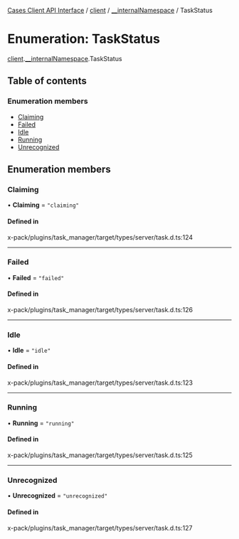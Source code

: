 [Cases Client API Interface](../README.md) / [client](../modules/client.md) / [\_\_internalNamespace](../modules/client.__internalNamespace.md) / TaskStatus

# Enumeration: TaskStatus

[client](../modules/client.md).[__internalNamespace](../modules/client.__internalNamespace.md).TaskStatus

## Table of contents

### Enumeration members

- [Claiming](client.__internalNamespace.TaskStatus.md#claiming)
- [Failed](client.__internalNamespace.TaskStatus.md#failed)
- [Idle](client.__internalNamespace.TaskStatus.md#idle)
- [Running](client.__internalNamespace.TaskStatus.md#running)
- [Unrecognized](client.__internalNamespace.TaskStatus.md#unrecognized)

## Enumeration members

### Claiming

• **Claiming** = `"claiming"`

#### Defined in

x-pack/plugins/task_manager/target/types/server/task.d.ts:124

___

### Failed

• **Failed** = `"failed"`

#### Defined in

x-pack/plugins/task_manager/target/types/server/task.d.ts:126

___

### Idle

• **Idle** = `"idle"`

#### Defined in

x-pack/plugins/task_manager/target/types/server/task.d.ts:123

___

### Running

• **Running** = `"running"`

#### Defined in

x-pack/plugins/task_manager/target/types/server/task.d.ts:125

___

### Unrecognized

• **Unrecognized** = `"unrecognized"`

#### Defined in

x-pack/plugins/task_manager/target/types/server/task.d.ts:127

